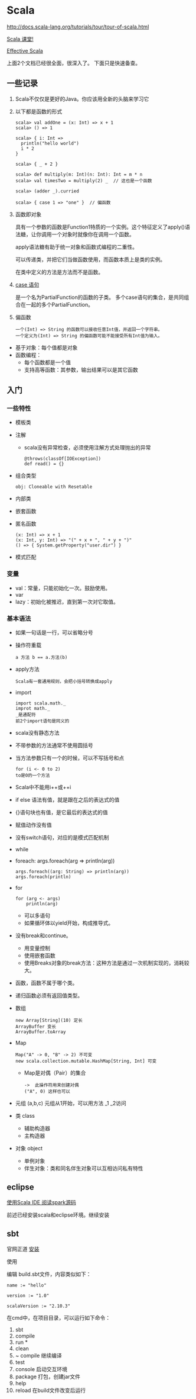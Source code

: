 # Scala

<http://docs.scala-lang.org/tutorials/tour/tour-of-scala.html>

[Scala 课堂!](https://twitter.github.io/scala_school/zh_cn/index.html)

[Effective Scala](http://twitter.github.io/effectivescala/index-cn.html) 

上面2个文档已经很全面，很深入了。 下面只是快速备查。


## 一些记录

1.  Scala不仅仅是更好的Java。你应该用全新的头脑来学习它
2.  以下都是函数的形式

        scala> val addOne = (x: Int) => x + 1
        scala> () => 1

        scala> { i: Int =>
          println("hello world")
          i * 2
        }
       
        scala> { _ + 2 }

        scala> def multiply(m: Int)(n: Int): Int = m * n
        scala> val timesTwo = multiply(2) _  // 这也是一个函数

        scala> (adder _).curried

        scala> { case 1 => "one" }  // 偏函数

3.  函数即对象

    具有一个参数的函数是Function1特质的一个实例。这个特征定义了apply()语法糖，让你调用一个对象时就像你在调用一个函数。

    apply语法糖有助于统一对象和函数式编程的二重性。

    可以传递类，并把它们当做函数使用，而函数本质上是类的实例。

    在类中定义的方法是方法而不是函数。

4.  [case 语句](https://twitter.github.io/scala_school/zh_cn/pattern-matching-and-functional-composition.html)

    是一个名为PartialFunction的函数的子类。
    多个case语句的集合，是共同组合在一起的多个PartialFunction。

5.  偏函数

        一个(Int) => String 的函数可以接收任意Int值，并返回一个字符串。
        一个定义为(Int) => String 的偏函数可能不能接受所有Int值为输入。
    


*   基于对象：每个值都是对象
*   函数编程：
    *   每个函数都是一个值
    *   支持高等函数：其参数，输出结果可以是其它函数

## 入门

### 一些特性

*   模板类
*   注解

    *   scala没有异常检查，必须使用注解方式处理抛出的异常

            @throws(classOf[IOException])
            def read() = {}

*   组合类型

        obj: Cloneable with Resetable

*   内部类
*   嵌套函数
*   匿名函数

        (x: Int) => x + 1
        (x: Int, y: Int) => "(" + x + ", " + y + ")"
        () => { System.getProperty("user.dir") }

*   模式匹配

### 变量

*   val：常量，只能初始化一次。鼓励使用。
*   var
*   lazy：初始化被推迟，直到第一次对它取值。

### 基本语法

*   如果一句话是一行，可以省略分号
*   操作符重载

        a 方法 b == a.方法(b)

*   apply方法
   
        Scala有一套通用规则，会把小括号转换成apply

*   import

        import scala.math._
        improt math._
        _是通配符
        前2个import语句是同义的

*   scala没有静态方法
*   不带参数的方法通常不使用圆括号
*   当方法参数只有一个的时候，可以不写括号和点

        for (i <- 0 to 2)
        to是0的一个方法

*   Scala中不能用i++或++i
*   if else 语法有值，就是跟在之后的表达式的值
*   {}语句块也有值，是它最后的表达式的值
*   赋值动作没有值
*   没有switch语句，对应的是模式匹配机制
*   while
*   foreach: args.foreach(arg => println(arg))
    
        args.foreach((arg: String) => println(arg))
        args.foreach(println)

*   for

        for (arg <- args)
            println(arg)

    *   可以多语句
    *   如果循环体以yield开始，构成推导式。

*   没有break和continue。
    *   用变量控制
    *   使用嵌套函数
    *   使用Breaks对象的break方法：这种方法是通过一次机制实现的，消耗较大。
*   函数，函数不属于哪个类。
*   递归函数必须有返回值类型。

*   数组

        new Array[String](10) 定长
        ArrayBuffer 变长 
        ArrayBuffer.toArray

*   Map

        Map("A" -> 0, "B" -> 2) 不可变
        new scala.collection.mutable.HashMap[String, Int] 可变
        
    *   Map是对偶（Pair）的集合 
        
            ->  此操作符用来创建对偶
            ("A", 0) 这样也可以

*   元组 (a,b,c) 元组从1开始，可以用方法 _1 _2访问 
*   类 class
    *   辅助构造器
    *   主构造器
*   对象 object
    *   单例对象
    *   伴生对象：类和同名伴生对象可以互相访问私有特性


## eclipse

[使用Scala IDE 阅读spark源码](http://cn.soulmachine.me/blog/20130611/)

前述已经安装scala和eclipse环境。继续安装

## sbt

官网正道 [安装](http://www.scala-sbt.org/index.html)

使用

编辑 build.sbt文件，内容类似如下：
    
    name := "hello"

    version := "1.0"

    scalaVersion := "2.10.3"

在cmd中，在项目目录，可以运行如下命令：

1. sbt
2. compile
3. run <argument>*
4. clean
5. ~ compile 继续编译
6. test
7. console  启动交互环境
8. package  打包，创建jar文件
9. help
10. reload 在build文件改变后运行
